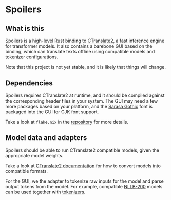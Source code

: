 # Spoilers

## What is this

Spoilers is a high-level Rust binding to [CTranslate2](https://github.com/OpenNMT/CTranslate2), a fast inference engine for transformer models. It also contains a barebone GUI based on the binding, which can translate texts offline using compatible models and tokenizer configurations.

Note that this project is not yet stable, and it is likely that things will change.

## Dependencies

Spoilers requires CTranslate2 at runtime, and it should be compiled against the corresponding header files in your system. The GUI may need a few more packages based on your platform, and the [Sarasa Gothic](https://github.com/be5invis/Sarasa-Gothic) font is packaged into the GUI for CJK font support.

Take a look at `flake.nix` in the [repository](https://github.com/Sicheng-Pan/spoilers) for more details. 

## Model data and adapters

Spoilers should be able to run CTranslate2 compatible models, given the appropriate model weights.

Take a look at [CTranslate2 documentation](https://opennmt.net/CTranslate2) for how to convert models into compatible formats.

For the GUI, we the adapter to tokenize raw inputs for the model and parse output tokens from the model. For example, compatible [NLLB-200](https://forum.opennmt.net/t/nllb-200-with-ctranslate2/5090) models can be used together with [tokenizers](https://docs.rs/tokenizers/latest/tokenizers).
